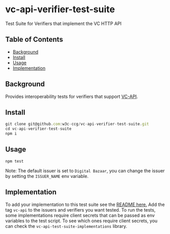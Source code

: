 # vc-api-verifier-test-suite
Test Suite for Verifiers that implement the VC HTTP API

## Table of Contents

- [Background](#background)
- [Install](#install)
- [Usage](#usage)
- [Implementation](#implementation)

## Background

Provides interoperability tests for verifiers that support [VC-API](https://w3c-ccg.github.io/vc-api/).

## Install

```js
git clone git@github.com:w3c-ccg/vc-api-verifier-test-suite.git
cd vc-api-verifier-test-suite
npm i
```

## Usage

```
npm test
```

Note: The default issuer is set to `Digital Bazaar`, you can change the
issuer by setting the `ISSUER_NAME` env variable.

## Implementation
To add your implementation to this test suite see the [README here.](https://github.com/w3c-ccg/vc-api-test-suite-implementations)
Add the tag `vc-api` to the issuers and verifiers you want tested.
To run the tests, some implementations require client secrets that can be
passed as env variables to the test script. To see which ones require client
secrets, you can check the `vc-api-test-suite-implementations` library.
